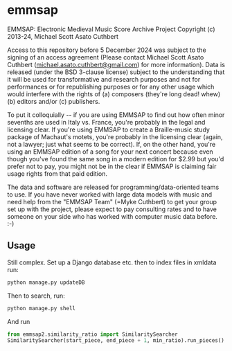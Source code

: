 # emmsap

EMMSAP: Electronic Medieval Music Score Archive Project
Copyright (c) 2013-24, Michael Scott Asato Cuthbert

Access to this repository before 5 December 2024 was subject to the signing of an access agreement
(Please contact Michael Scott Asato Cuthbert (michael.asato.cuthbert@gmail.com) for more information).
Data is released (under the BSD 3-clause license) subject to the understanding that it will be 
used for transformative and research purposes and not for performances or for republishing purposes or for any other usage which would interfere with the rights of (a) composers (they're long dead! whew) (b) editors and/or (c) publishers.

To put it colloquially -- if you are using EMMSAP to find out how often minor sevenths
are used in Italy vs. France, you're probably in the legal and licensing clear.  If you're using
EMMSAP to create a Braille-music study package of Machaut's motets, you're probably in the
licensing clear (again, not a lawyer; just what seems to be correct).  If, on the other hand,
you're using an EMMSAP edition of a song for your next concert because even though you've
found the same song in a modern edition for $2.99 but you'd prefer not to pay, you might not
be in the clear if EMMSAP is claiming fair usage rights from that paid edition.

The data and software are released for programming/data-oriented teams to use.  If you have
never worked with large data models with music and need help from the "EMMSAP Team" (=Myke
Cuthbert) to get your group set up with the project, please expect to pay consulting rates
and to have someone on your side who has worked with computer music data before.  :-)

## Usage

Still complex.  Set up a Django database etc. then to index files in xmldata run:

```bash
python manage.py updateDB
```

Then to search, run:

```bash
python manage.py shell
```

And run 

```python
from emmsap2.similarity_ratio import SimilaritySearcher
SimilaritySearcher(start_piece, end_piece + 1, min_ratio).run_pieces()
```

